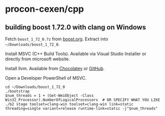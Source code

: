 # procon-cexen/cpp

## building boost 1.72.0 with clang on Windows

Fetch `boost_1_72_0.7z` from [boost.org](https://www.boost.org/users/history/version_1_72_0.html).
Extract into `~/Downloads/boost_1_72_0`.

Install MSVC (C++ Build Tools). Available via Visual Studio Installer or directly from microsoft website.

Install llvm. Available from [Chocolatey](https://community.chocolatey.org/packages/llvm) or [GitHub](https://github.com/llvm/llvm-project/releases).

Open a Developer PowerShell of MSVC.

```pwsh
cd ~/Downloads/boost_1_72_0
./bootstrap
$num_threads = 1 + (Get-WmiObject -Class Win32_Processor).NumberOfLogicalProcessors  # OR SPECIFY WHAT YOU LIKE
./b2 stage toolset=clang-win toolset=clang-win link=static threading=single variant=release runtime-link=static -j"$num_threads"
```
